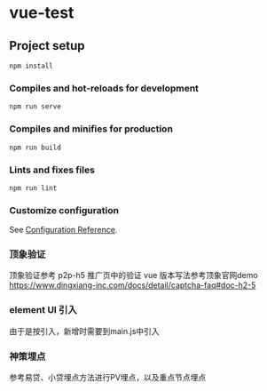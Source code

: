 # vue-test

## Project setup
```
npm install
```

### Compiles and hot-reloads for development
```
npm run serve
```

### Compiles and minifies for production
```
npm run build
```

### Lints and fixes files
```
npm run lint
```

### Customize configuration
See [Configuration Reference](https://cli.vuejs.org/config/).


### 顶象验证

顶象验证参考 p2p-h5 推广页中的验证
vue 版本写法参考顶象官网demo https://www.dingxiang-inc.com/docs/detail/captcha-faq#doc-h2-5


### element UI 引入

由于是按引入，新增时需要到main.js中引入


### 神策埋点

参考易贷、小贷埋点方法进行PV埋点，以及重点节点埋点